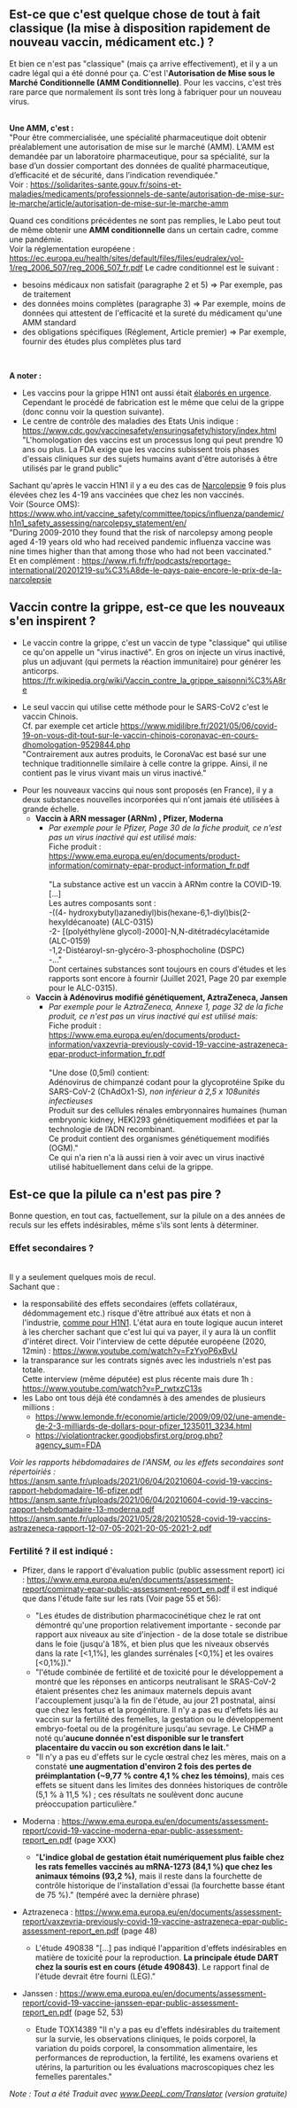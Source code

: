 ## Est-ce que c'est quelque chose de tout à fait classique (la mise à disposition rapidement de nouveau vaccin, médicament etc.) ?

Et bien ce n'est pas "classique" (mais ça arrive effectivement), et il y a un cadre légal qui a été donné pour ça. C'est l'<b>Autorisation de Mise sous le Marché Conditionnelle (AMM Conditionnelle)</b>. Pour les vaccins, c'est très rare parce que normalement ils sont très long à fabriquer pour un nouveau virus. <br><br>


__Une AMM, c'est :__ <br>
"Pour être commercialisée, une spécialité pharmaceutique doit obtenir préalablement une autorisation de mise sur le marché (AMM). L’AMM est demandée par un laboratoire pharmaceutique, pour sa spécialité, sur la base d’un dossier comportant des données de qualité pharmaceutique, d’efficacité et de sécurité, dans l’indication revendiquée." <br>
Voir : https://solidarites-sante.gouv.fr/soins-et-maladies/medicaments/professionnels-de-sante/autorisation-de-mise-sur-le-marche/article/autorisation-de-mise-sur-le-marche-amm

Quand ces conditions précédentes ne sont pas remplies, le Labo peut tout de même obtenir une __AMM conditionnelle__ dans un certain cadre, comme une pandémie. <br>
Voir la réglementation européene : https://ec.europa.eu/health/sites/default/files/files/eudralex/vol-1/reg_2006_507/reg_2006_507_fr.pdf
Le cadre conditionnel est le suivant : 
- besoins médicaux non satisfait (paragraphe 2 et 5) => Par exemple, pas de traitement
- des données moins complètes (paragraphe 3) => Par exemple, moins de données qui attestent de l'efficacité et la sureté du médicament qu'une AMM standard
- des obligations spécifiques (Réglement, Article premier) => Par exemple, fournir des études plus complètes plus tard
<br>

__A noter :__ <br>
- Les vaccins pour la grippe H1N1 ont aussi était [élaborés en urgence](https://www.rfi.fr/fr/podcasts/reportage-international/20201219-su%C3%A8de-le-pays-paie-encore-le-prix-de-la-narcolepsie). Cependant le procédé de fabrication est le même que celui de la grippe (donc connu voir la question suivante).
- Le centre de contrôle des maladies des Etats Unis indique : https://www.cdc.gov/vaccinesafety/ensuringsafety/history/index.html <br>
"L'homologation des vaccins est un processus long qui peut prendre 10 ans ou plus. La FDA exige que les vaccins subissent trois phases d'essais cliniques sur des sujets humains avant d'être autorisés à être utilisés par le grand public"

Sachant qu'après le vaccin H1N1 il y a eu des cas de [Narcolepsie](https://fr.wikipedia.org/wiki/Narcolepsie) 9 fois plus élevées chez les 4-19 ans vaccinées que chez les non vaccinés. <br>Voir (Source OMS): https://www.who.int/vaccine_safety/committee/topics/influenza/pandemic/h1n1_safety_assessing/narcolepsy_statement/en/<br>
"During 2009-2010 they found that the risk of narcolepsy among people aged 4-19 years old who had received pandemic influenza vaccine was nine times higher than that among those who had not been vaccinated." <br>
Et en complément : https://www.rfi.fr/fr/podcasts/reportage-international/20201219-su%C3%A8de-le-pays-paie-encore-le-prix-de-la-narcolepsie

## Vaccin contre la grippe, est-ce que les nouveaux s'en inspirent ? 

* Le vaccin contre la grippe, c'est un vaccin de type "classique" qui utilise ce qu'on appelle un "virus inactivé". 
En gros on injecte un virus inactivé, plus un adjuvant (qui permets la réaction immunitaire) pour générer les anticorps. 
https://fr.wikipedia.org/wiki/Vaccin_contre_la_grippe_saisonni%C3%A8re

* Le seul vaccin qui utilise cette méthode pour le SARS-CoV2 c'est le vaccin Chinois.<br>
Cf. par exemple cet article https://www.midilibre.fr/2021/05/06/covid-19-on-vous-dit-tout-sur-le-vaccin-chinois-coronavac-en-cours-dhomologation-9529844.php <br>
"Contrairement aux autres produits, le CoronaVac est basé sur une technique traditionnelle similaire à celle contre la grippe. Ainsi, il ne contient pas le virus vivant mais un virus inactivé." <br>

- Pour les nouveaux vaccins qui nous sont proposés (en France), il y a deux substances nouvelles incorporées qui n'ont jamais été utilisées à grande échelle. 
  - __Vaccin à ARN messager (ARNm) , Pfizer, Moderna__
    - _Par exemple pour le Pfizer, Page 30 de la fiche produit, ce n'est pas un virus inactivé qui est utilisé mais:_<br>
Fiche produit : https://www.ema.europa.eu/en/documents/product-information/comirnaty-epar-product-information_fr.pdf <br><br>
    "La substance active est un vaccin à ARNm contre la COVID-19. [...] <br> Les autres composants sont : <br> -((4-  hydroxybutyl)azanediyl)bis(hexane-6,1-diyl)bis(2-hexyldécanoate) (ALC-0315)<br>-2-  [(polyéthylène glycol)-2000]-N,N-ditétradécylacétamide (ALC-0159)<br>-1,2-Distéaroyl-sn-glycéro-3-phosphocholine (DSPC)<br>-..."<br>
Dont certaines substances sont toujours en cours d'études et les rapports sont encore à fournir (Juillet 2021, Page 20 par exemple pour le ALC-0315). 
  - __Vaccin à Adénovirus modifié génétiquement, AztraZeneca, Jansen__ <br>
     - _Par exemple pour le AztraZeneca, Annexe 1, page 32 de la fiche produit, ce n'est pas un virus inactivé qui est utilisé mais:_ <br>
Fiche produit : https://www.ema.europa.eu/en/documents/product-information/vaxzevria-previously-covid-19-vaccine-astrazeneca-epar-product-information_fr.pdf <br><br>
"Une dose (0,5ml) contient:<br>Adénovirus de chimpanzé codant pour la glycoprotéine Spike du SARS-CoV-2 (ChAdOx1-S)*, non inférieur à 2,5 x 108unités infectieuses <br>* Produit sur des cellules rénales embryonnaires humaines (human embryonic kidney, HEK)293 génétiquement modifiées et par la technologie de l’ADN recombinant.<br>Ce produit contient des organismes génétiquement modifiés (OGM)."<br>
Ce qui n'a rien n'a là aussi rien à voir avec un virus inactivé utilisé habituellement dans celui de la grippe.

## Est-ce que la pilule ca n'est pas pire ? 

Bonne question, en tout cas, factuellement, sur la pilule on a des années de reculs sur les effets indésirables, même s'ils sont lents à déterminer. 

### Effet secondaires ? 
<br>Il y a seulement quelques mois de recul. <br> Sachant que : <br>
- la responsabilité des effets secondaires (effets collatéraux, dédommagement etc.) risque d'être attribué aux états et non à l'industrie, [comme pour H1N1](https://www.liberation.fr/france/2020/11/24/effets-secondaires-du-vaccin-h1n1-les-indemnisations-trainent_1806453/). L'état aura en toute logique aucun interet à les chercher sachant que c'est lui qui va payer, il y aura là un conflit d'intéret direct. 
Voir l'interview de cette députée européene (2020, 12min) : https://www.youtube.com/watch?v=FzYyoP6xBvU <br>
- la transparance sur les contrats signés avec les industriels n'est pas totale. <br>
Cette interview (même députée) est plus récente mais dure 1h : https://www.youtube.com/watch?v=P_rwtxzC13s <br>
- les Labo ont tous déjà été condamnés à des amendes de plusieurs millions : 
   - https://www.lemonde.fr/economie/article/2009/09/02/une-amende-de-2-3-milliards-de-dollars-pour-pfizer_1235011_3234.html 
   - https://violationtracker.goodjobsfirst.org/prog.php?agency_sum=FDA

_Voir les rapports hébdomadaires de l'ANSM, ou les effets secondaires sont répertoiriés :_
<br>https://ansm.sante.fr/uploads/2021/06/04/20210604-covid-19-vaccins-rapport-hebdomadaire-16-pfizer.pdf
<br>https://ansm.sante.fr/uploads/2021/06/04/20210604-covid-19-vaccins-rapport-hebdomadaire-13-moderna.pdf
<br>https://ansm.sante.fr/uploads/2021/05/28/20210528-covid-19-vaccins-astrazeneca-rapport-12-07-05-2021-20-05-2021-2.pdf

### Fertilité ? il est indiqué : 
- Pfizer, dans le rapport d'évaluation public (public assessment report) ici : https://www.ema.europa.eu/en/documents/assessment-report/comirnaty-epar-public-assessment-report_en.pdf il est indiqué que dans l'étude faite sur les rats (Voir page 55 et 56): <br>
  - "Les études de distribution pharmacocinétique chez le rat ont démontré qu'une proportion relativement importante - seconde par rapport aux niveaux au site d'injection - de la dose totale se distribue dans le foie (jusqu'à 18%, et bien plus que les niveaux observés dans la rate [<1,1%], les glandes surrénales [<0,1%] et les ovaires [<0,1%])."
  - "l'étude combinée de fertilité et de toxicité pour le développement a montré que les réponses en anticorps neutralisant le SRAS-CoV-2 étaient présentes chez les animaux maternels depuis avant l'accouplement jusqu'à la fin de l'étude, au jour 21 postnatal, ainsi que chez les fœtus et la progéniture. Il n'y a pas eu d'effets liés au vaccin sur la fertilité des femelles, la gestation ou le développement embryo-foetal ou de la progéniture jusqu'au sevrage. Le CHMP a noté qu'<b>aucune donnée n'est disponible sur le transfert placentaire du vaccin ou son excrétion dans le lait.</b>"
  - "Il n'y a pas eu d'effets sur le cycle œstral chez les mères, mais on a constaté <b>une augmentation d'environ 2 fois des pertes de préimplantation (~9,77 % contre 4,1 % chez les témoins)</b>, mais ces effets se situent dans les limites des données historiques de contrôle (5,1 % à 11,5 %) ; ces résultats ne soulèvent donc aucune préoccupation particulière."  

- Moderna : https://www.ema.europa.eu/en/documents/assessment-report/covid-19-vaccine-moderna-epar-public-assessment-report_en.pdf (page XXX)
  - "<b>L'indice global de gestation était numériquement plus faible chez les rats femelles vaccinés au mRNA-1273 (84,1 %) que chez les animaux témoins (93,2 %)</b>, mais il reste dans la fourchette de contrôle historique de l'installation d'essai (la fourchette basse étant de 75 %)." (tempéré avec la dernière phrase)

- Aztrazeneca : https://www.ema.europa.eu/en/documents/assessment-report/vaxzevria-previously-covid-19-vaccine-astrazeneca-epar-public-assessment-report_en.pdf (page 48)
  - L'étude 490838 "[...] pas indiqué l'apparition d'effets indésirables en matière de toxicité pour la reproduction. <b>La principale étude DART chez la souris est en cours (étude 490843)</b>. Le rapport final de l'étude devrait être fourni (LEG)." 

- Janssen : https://www.ema.europa.eu/en/documents/assessment-report/covid-19-vaccine-janssen-epar-public-assessment-report_en.pdf (page 52, 53)
  - Etude TOX14389 "Il n'y a pas eu d'effets indésirables du traitement sur la survie, les observations cliniques, le poids corporel, la variation du poids corporel, la consommation alimentaire, les performances de reproduction, la fertilité, les examens ovariens et utérins, la parturition ou les évaluations macroscopiques chez les femelles parentales."

_Note : Tout a été Traduit avec www.DeepL.com/Translator (version gratuite)_
